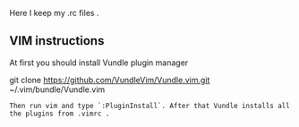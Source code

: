 Here I keep my .rc files .

## VIM instructions

At first you should install Vundle plugin manager

git clone https://github.com/VundleVim/Vundle.vim.git ~/.vim/bundle/Vundle.vim
```
Then run vim and type `:PluginInstall`. After that Vundle installs all the plugins from .vimrc .

